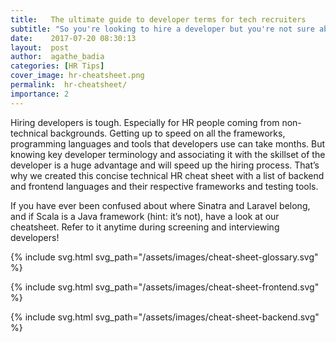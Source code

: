 ```yaml
---
title:   The ultimate guide to developer terms for tech recruiters
subtitle: "So you're looking to hire a developer but you're not sure about tech lingo? Confused about the difference between a language and a framework? Unable to differentiate frontend and backend terms? The following is a guide to some of the common terms and tools in frontend and backend development."
date:    2017-07-20 08:30:13
layout:  post
author:  agathe_badia
categories: [HR Tips]
cover_image: hr-cheatsheet.png
permalink:  hr-cheatsheet/
importance: 2
---
```


Hiring developers is tough. Especially for HR people coming from non-technical backgrounds. Getting up to speed on all the frameworks, programming languages and tools that developers use can take months. But knowing key developer terminology and associating it with the skillset of the developer is a huge advantage and will speed up the hiring process. That’s why we created this concise technical HR cheat sheet with a  list of backend and frontend languages and their respective frameworks and testing tools.

<!--more-->

If you have ever been confused about where Sinatra and Laravel belong, and if Scala is a Java framework (hint: it’s not), have a look at our cheatsheet. Refer to it anytime during screening and interviewing developers!

{% include svg.html
  svg_path="/assets/images/cheat-sheet-glossary.svg"
%}

{% include svg.html
  svg_path="/assets/images/cheat-sheet-frontend.svg"
%}

{% include svg.html
  svg_path="/assets/images/cheat-sheet-backend.svg"
%}
